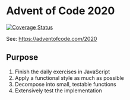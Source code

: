 # Advent of Code 2020
[![Coverage Status](https://coveralls.io/repos/github/arothuis/aoc2020/badge.svg?branch=main)](https://coveralls.io/github/arothuis/aoc2020?branch=main)

See: https://adventofcode.com/2020

## Purpose
1. Finish the daily exercises in JavaScript
2. Apply a functional style as much as possible
3. Decompose into small, testable functions
4. Extensively test the implementation
